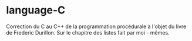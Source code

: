 # language-C


Correction du C au C++ de la programmation procédurale à l'objet du livre de Frederic Durillon.
Sur le chapitre des listes fait par moi - mêmes.
